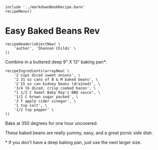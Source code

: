 ~~~ markdown-script
include '../markdownBookRecipe.bare'
recipeMenu()
~~~

# Easy Baked Beans Rev

~~~ markdown-script
recipeHeader(objectNew( \
    'author', 'Shannon Childs' \
))
~~~

Combine in a buttered deep 9" X 13" baking pan\*:

~~~ markdown-script
recipeIngredients(arrayNew( \
    '2 cups diced sweet onions', \
    '2 31 oz cans of B & M baked beans', \
    '2 15 oz can kidney beans (drained)', \
    '3/4 lb diced, crisp cooked bacon', \
    "1 1/2 C Sweet Baby Ray's BBQ sauce", \
    '1/2 C brown sugar packed', \
    '3 T apple cider vinegar', \
    '1 tsp salt', \
    '1/2 tsp pepper' \
))
~~~

Bake at 350 degrees for one hour uncovered.

These baked beans are really yummy, easy, and a great picnic side dish.

\* If you don't have a deep baking pan, just use the next larger size.
